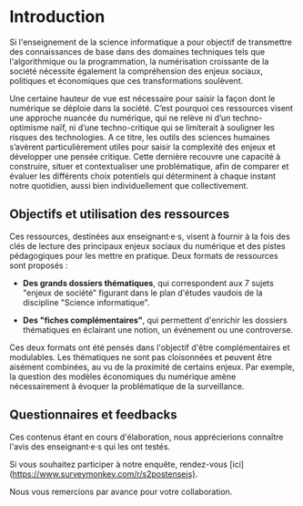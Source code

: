 
# Introduction

Si l'enseignement de la science informatique a pour objectif de transmettre des connaissances de base dans des domaines techniques tels que l'algorithmique ou la programmation, la numérisation croissante de la société nécessite également la compréhension des enjeux sociaux, politiques et économiques que ces transformations soulèvent. 

Une certaine hauteur de vue est nécessaire pour saisir la façon dont le numérique se déploie dans la société. C’est pourquoi ces ressources visent une approche nuancée du numérique, qui ne relève ni d’un techno-optimisme naïf, ni d’une techno-critique qui se limiterait à souligner les risques des technologies. A ce titre, les outils des sciences humaines s’avèrent particulièrement utiles pour saisir la complexité des enjeux et développer une pensée critique. Cette dernière recouvre une capacité à construire, situer et contextualiser une problématique, afin de comparer et évaluer les différents choix potentiels qui déterminent à chaque instant notre quotidien, aussi bien individuellement que collectivement.


## Objectifs et utilisation des ressources

Ces ressources, destinées aux enseignant·e·s, visent à fournir à la fois des clés de lecture des principaux enjeux sociaux du numérique et des pistes pédagogiques pour les mettre en pratique. Deux formats de ressources sont proposés :

* **Des grands dossiers thématiques**, qui correspondent aux 7 sujets "enjeux de société" figurant dans le plan d'études vaudois de la discipline "Science informatique".


* **Des "fiches complémentaires"**, qui permettent d'enrichir les dossiers thématiques en éclairant une notion, un événement ou une controverse.

Ces deux formats ont été pensés dans l'objectif d'être complémentaires et modulables. Les thématiques ne sont pas cloisonnées et peuvent être aisément combinées, au vu de la proximité de certains enjeux. Par exemple, la question des modèles économiques du numérique amène nécessairement à évoquer la problématique de la surveillance.


## Questionnaires et feedbacks


Ces contenus étant en cours d'élaboration, nous apprécierions connaître l'avis des enseignant·e·s qui les ont testés.

Si vous souhaitez participer à notre enquête, rendez-vous [ici](https://www.surveymonkey.com/r/s2postensejs}.

Nous vous remercions par avance pour votre collaboration.